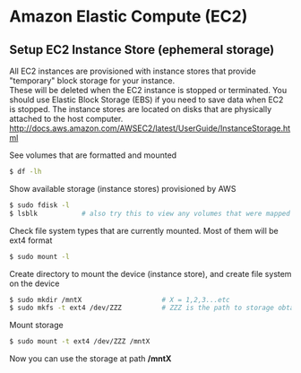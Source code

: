 # Amazon Elastic Compute (EC2)

## Setup EC2 Instance Store (ephemeral storage)
All EC2 instances are provisioned with instance stores that provide "temporary" block storage for your instance.  
These will be deleted when the EC2 instance is stopped or terminated.  You should use Elastic Block Storage (EBS) if you need to save data when EC2 is stopped.
The instance stores are located on disks that are physically attached to the host computer.
http://docs.aws.amazon.com/AWSEC2/latest/UserGuide/InstanceStorage.html

See volumes that are formatted and mounted
```sh
$ df -lh     
```

Show available storage (instance stores) provisioned by AWS
```sh
$ sudo fdisk -l  
$ lsblk           # also try this to view any volumes that were mapped at launch but not formatted and mounted
```

Check file system types that are currently mounted.  Most of them will be ext4 format
```sh
$ sudo mount -l
```
Create directory to mount the device (instance store), and create file system on the device
```sh
$ sudo mkdir /mntX                    # X = 1,2,3...etc
$ sudo mkfs -t ext4 /dev/ZZZ          # ZZZ is the path to storage obtained from fdisk -l (above)
```

Mount storage
```sh
$ sudo mount -t ext4 /dev/ZZZ /mntX
```

Now you can use the storage at path **/mntX**

